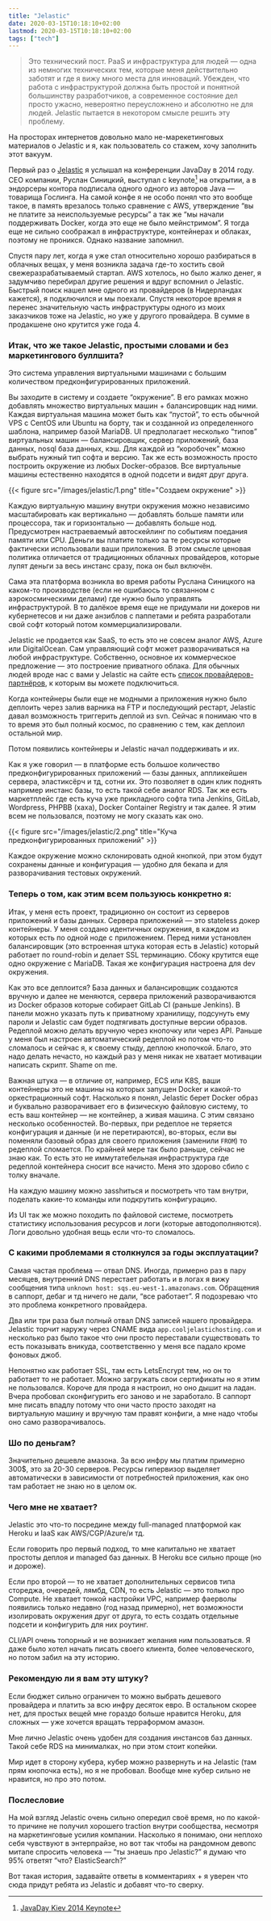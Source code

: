 ```yaml
---
title: "Jelastic"
date: 2020-03-15T10:18:10+02:00
lastmod: 2020-03-15T10:18:10+02:00
tags: ["tech"]
---
```


>Это технический пост. PaaS и инфраструктура для людей — одна из немногих технических тем, которые меня действительно заботят и где я вижу много места для инноваций. Убежден, что работа с инфраструктурой должна быть простой и понятной большинству разработчиков, а современное состояние дел просто ужасно, невероятно переусложнено и абсолютно не для людей. Jelastic пытается в некотором смысле решить эту проблему.

На просторах интернетов довольно мало не-марекетинговых материалов о Jelastic и я, как пользователь со стажем, хочу заполнить этот вакуум.

Первый раз о [Jelastic](https://jelastic.com/) я услышал на конференции JavaDay в 2014 году. CEO компании, Руслан Синицкий, выступал с keynote[^1] на открытии, а в эндорсеры контора подписала одного одного из авторов Java — товарища Гослинга. На самой конфе я не особо понял что это вообще такое, в память врезалось только сравнение с AWS, утверждение “вы не платите за неиспользуемые ресурсы” а так же “мы начали поддерживать Docker, когда это еще не было мейнстримом”. Я тогда еще не сильно соображал в инфраструктуре, контейнерах и облаках, поэтому не проникся. Однако название запомнил.

Спустя пару лет, когда я уже стал относительно хорошо разбираться в облачных вещах, у меня возникла задача где-то хостить свой свежеразрабатываемый стартап. AWS хотелось, но было жалко денег, я задумчиво перебирал другие решения и вдруг вспомнил о Jelastic. Быстрый поиск нашел мне одного из провайдеров (в Нидерландах кажется), я подключился и мы поехали. Спустя некоторое время я перенес значительную часть инфраструктуры одного из моих заказчиков тоже на Jelastic, но уже у другого провайдера. В сумме в продакшене оно крутится уже года 4.

### Итак, что же такое Jelastic, простыми словами и без маркетингового буллшита?

Это система управления виртуальными машинами с большим количеством предконфигурированных приложений.

Вы заходите в систему и создаете “окружение”. В его рамках можно добавлять множество виртуальных машин + балансировщик над ними. Каждая виртуальная машина может быть как “пустой”, то есть обычной VPS с CentOS или Ubuntu на борту, так и созданной из определенного шаблона, например базой MariaDB. UI предполагает несколько “типов” виртуальных машин — балансировщик, сервер приложений, база данных, nosql база данных, кэш. Для каждой из “коробочек” можно выбрать нужный тип софта и версию. Так же есть возможность просто построить окружение из любых Docker-образов. Все виртуальные машины естественно находятся в одной подсети и видят друг друга.

{{< figure src="/images/jelastic/1.png" title="Создаем окружение" >}}

Каждую виртуальную машину внутри окружения можно независимо масштабировать как вертикально — добавлять больше памяти или процессора, так и горизонтально — добавлять больше нод. Предусмотрен настраеваемый автоскейлинг по событиям поедания памяти или CPU. Деньги вы платите только за те ресурсы которые фактически использовали ваши приложения. В этом смысле ценовая политика отличается от традиционных облачных провайдеров, которые лупят деньги за весь инстанс сразу, пока он был включён.

Сама эта платформа возникла во время работы Руслана Синицкого на каком-то производстве (если не ошибаюсь то связанном с аэрокосмическими делами) где нужно было управлять инфраструктурой. В то далёкое время еще не придумали ни докеров ни кубернетесов и ни даже анзиблов с паппетами и ребята разработали свой софт который потом коммерциализировали.

Jelastic не продается как SaaS, то есть это не совсем аналог AWS, Azure или DigitalOcean. Сам управляющий софт может разворачиваться на любой инфраструктуре. Собственно, основное их коммерческое предложение — это построение приватного облака. Для обычных людей вроде нас с вами у Jelastic на сайте есть [список провайдеров-партнёров](https://jelastic.cloud/), к которым вы можете подключиться.

Когда контейнеры были еще не модными а приложения нужно было деплоить через залив варника на FTP и последующий рестарт, Jelastic давал возможность триггерить деплой из svn. Сейчас я понимаю что в то время это был полный космос, по сравнению с тем, как деплоил остальной мир.

Потом появились контейнеры и Jelastic начал поддерживать и их.

Как я уже говорил — в платформе есть большое количество предконфигурированных приложений — базы данных, аппликейшен сервера, эластиксёрч и тд, сотни их. Это позволяет в один клик поднять например инстанс базы, то есть такой себе аналог RDS. Так же есть маркетплейс где есть куча уже прикладного софта типа Jenkins, GitLab, Wordpress, PHPBB (хаха), Docker Container Registry и так далее. Я этим всем не пользовался, поэтому не могу сказать как оно.

{{< figure src="/images/jelastic/2.png" title="Куча предконфигурированных приложений" >}}

Каждое окружение можно склонировать одной кнопкой, при этом будут сохранены данные и конфигурация — удобно для бекапа и для разворачивания тестовых окружений.

### Теперь о том, как этим всем пользуюсь конкретно я:

Итак, у меня есть проект, традиционно он состоит из серверов приложений и базы данных. Сервера приложений — это stateless докер контейнеры. У меня создано идентичных окружения, в каждом из которых есть по одной ноде с приложением. Перед ними установлен балансировщик (это встроенная штука которая есть в Jelastic) который работает по round-robin и делает SSL терминацию. Сбоку крутится еще одно окружение с MariaDB. Такая же конфигурация настроена для dev окружения.

Как это все деплоится? База данных и балансировщик создаются вручную и далее не меняются, сервера приложений разворачиваются из Docker образов которые собирает GitLab CI (раньше Jenkins). В панели можно указать путь к приватному хранилищу, подсунуть ему пароли и Jelastic сам будет подтягивать доступные версии образов. Редеплой можно делать вручную через кнопочку или через API. Раньше у меня был настроен автоматический редеплой но потом что-то сломалось и сейчас я, к своему стыду, деплою кнопочкой. Благо, это надо делать нечасто, но каждый раз у меня никак не хватает мотивации написать скрипт. Shame on me.

Важная штука — в отличие от, например, ECS или K8S, ваши контейнеры это не машины на которых запущен Docker и какой-то оркестрационный софт. Насколько я понял, Jelastic берет Docker образ и буквально разворачивает его в физическую файловую систему, то есть ваш контейнер — не контейнер, а живая машина. С этим связано несколько особенностей. Во-первых, при редеплое не теряется конфигурация и данные (и не перетираются), во-вторых, если вы поменяли базовый образ для своего приложения (заменили `FROM`) то редеплой сломается. По крайней мере так было раньше, сейчас не знаю как. То есть это не иммутатебельная инфраструктура где редеплой контейнера сносит все начисто. Меня это здорово сбило с толку вначале.

На каждую машину можно заsshиться и посмотреть что там внутри, поделать какие-то команды или подкрутить конфигурацию.

Из UI так же можно походить по файловой системе, посмотреть статистику использования ресурсов и логи (которые автодополняются). Логи довольно удобная вещь если что-то сломалось.

### С какими проблемами я столкнулся за годы эксплуатации?

Самая частая проблема — отвал DNS. Иногда, примерно раз в пару месяцев, внутренний DNS перестает работать и в логах я вижу сообщения типа `unknown host: sqs.eu-west-1.amazonaws.com`. Обращения в саппорт, дебаг и тд ничего не дали, “все работает”. Я подозреваю что это проблема конкретного провайдера. 

Два или три раза был полный отвал DNS записей нашего провайдера. Jelastic торчит наружу через CNAME вида `app.cooljelastichosting.com` и несколько раз было такое что они просто переставали существовать то есть показывать вникуда, соответственно у меня все падало кроме фоновых джоб.

Непонятно как работает SSL, там есть LetsEncrypt тем, но он то работает то не работает. Можно загружать свои сертификаты но я этим не пользовался. Короче для прода я настроил, но оно дышит на ладан. Вчера пробовал сконфигурить его заново и не заработало. В саппорт мне писать впадлу потому что они часто просто заходят на виртуальную машину и вручную там правят конфиги, а мне надо чтобы оно само разворачивалось.

### Шо по деньгам? 

Значительно дешевле амазона. За всю инфру мы платим примерно 300$, это за 20-30 серверов. Ресурсы гипервизор выделяет автоматически в зависимости от потребностей приложения, как оно там работает не знаю но в целом ок.

### Чего мне не хватает?

Jelastic это что-то посредине между full-managed платформой как Heroku и IaaS как AWS/CGP/Azure/и тд.

Если говорить про первый подход, то мне капитально не хватает простоты деплоя и managed баз данных. В Heroku все сильно проще (но и дороже).

Если про второй — то не хватает дополнительных сервисов типа стореджа, очередей, лямбд, CDN, то есть Jelastic — это только про Compute. Не хватает тонкой настройки VPC, например фаерволы появились только недавно (год назад примерно), нет возможности изолировать окружения друг от друга, то есть создать отдельные подсети и конфигурить для них роутинг.

CLI/API очень топорный и не возникает желания ним пользоваться. Я даже было хотел начать писать своего клиента, более человеческого, но потом забил на эту историю.

### Рекомендую ли я вам эту штуку? 

Если бюджет сильно ограничен то можно выбрать дешевого провайдера и платить за всю инфру десяток евро. В остальном скорее нет, для простых вещей мне гораздо больше нравится Heroku, для сложных — уже хочется вращать терраформом амазон.

Мне лично Jelastic очень удобен для создания инстансов баз данных. Такой себе RDS на минималках, но при этом стоит копейки.

Мир идет в сторону кубера, кубер можно развернуть и на Jelastic (там прям кнопочка есть), но я не пробовал. Вообще мне кубер сильно не нравится, но про это потом.

### Послесловие

На мой взгляд Jelastic очень сильно опередил своё время, но по какой-то причине не получил хорошего traction внутри сообщества, несмотря на маркетинговые усилия компании. Насколько я понимаю, они неплохо себя чувствуют в энтерпрайзе, но вот так чтобы на рандомном девопс митапе спросить человека — “ты знаешь про Jelastic?” я думаю что 95% ответят “что? ElasticSearch?”

Вот такая история, задавайте ответы в комментариях + я уверен что сюда придут ребята из Jelastic и добавят что-то сверху.

[^1]: [JavaDay Kiev 2014 Keynote](https://youtu.be/NrKgO6w6QUI?list=PLlhpyJD4TzMbYWHgSJb2kydmCMnem6YIk&t=6615)